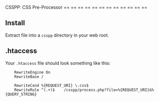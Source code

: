 CSSPP: CSS Pre-Processor
 ==  ==  ==  ==  ==  ==  ==  ==  ==  ==  ==  == 

Install
-------

Extract file into a `csspp` directory in your web root.

.htaccess
---------

Your `.htaccess` file should look something like this:

        RewriteEngine On
        RewriteBase /
    
        RewriteCond %{REQUEST_URI} \.css$
        RewriteRule ^(.+)$    /csspp/process.php?file=%{REQUEST_URI}&%{QUERY_STRING}
